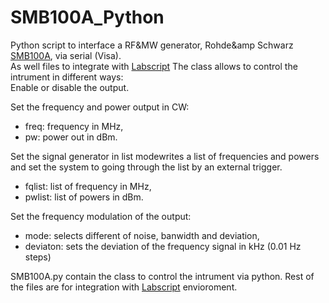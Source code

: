 # SMB100A_Python
Python script to interface a RF&MW generator, Rohde&amp Schwarz [SMB100A](https://www.rohde-schwarz.com/us/products/test-and-measurement/analog-signal-generators/rs-smb100a-microwave-signal-generator_63493-9379.html#:~:text=The%20compact%2C%20versatile%20R%26S%C2%AE,purity%20and%20high%20output%20power.&text=The%20R%26S%C2%AESMB100A%20is,analog%20microwave%20signal%20is%20needed.), via serial (Visa).  
As well files to integrate with [Labscript](https://github.com/labscript-suite)
The class allows to control the intrument in different ways:  
Enable or disable the output.  

Set the frequency and power output in CW:  
* freq: frequency in MHz,   
* pw: power out in dBm.    

Set the signal generator in list modewrites a list of frequencies and powers and set the system to going through the list by an external trigger. 
* fqlist: list of frequency in MHz,  
* pwlist: list of powers in dBm.  

Set the frequency modulation of the output:   
* mode: selects different of noise, banwidth and deviation,
* deviaton: sets the deviation of the frequency signal in kHz (0.01 Hz steps)   

SMB100A.py contain the class to control the intrument via python.
Rest of the files are for integration with [Labscript](https://github.com/labscript-suite) envioroment.
